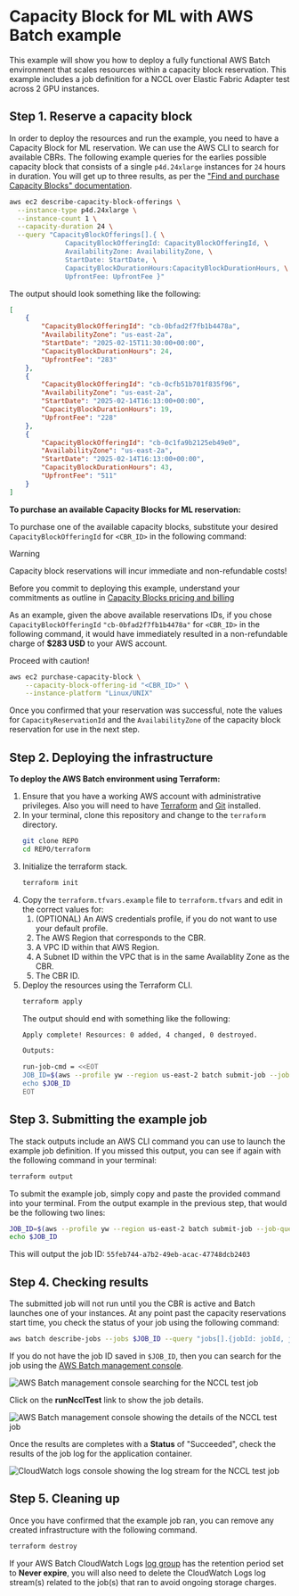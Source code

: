 # Capacity Block for ML with AWS Batch example 

This example will show you how to deploy a fully functional AWS Batch environment that scales resources within a capacity block reservation. This example includes a job definition for a NCCL over Elastic Fabric Adapter test across 2 GPU instances.

## Step 1. Reserve a capacity block

In order to deploy the resources and run the example, you need to have a Capacity Block for ML reservation.  We can use the AWS CLI to search for available CBRs. The following example queries for the earlies possible capacity block that consists of a single `p4d.24xlarge` instances for `24` hours in duration. You will get up to three results, as per the ["Find and purchase Capacity Blocks" documentation](https://docs.aws.amazon.com/AWSEC2/latest/UserGuide/capacity-blocks-purchase.html).

```bash
aws ec2 describe-capacity-block-offerings \
  --instance-type p4d.24xlarge \
  --instance-count 1 \
  --capacity-duration 24 \
  --query "CapacityBlockOfferings[].{ \
              CapacityBlockOfferingId: CapacityBlockOfferingId, \
              AvailabilityZone: AvailabilityZone, \
              StartDate: StartDate, \
              CapacityBlockDurationHours:CapacityBlockDurationHours, \
              UpfrontFee: UpfrontFee }"
```

The output should look something like the following:

```json
[
    {
        "CapacityBlockOfferingId": "cb-0bfad2f7fb1b4478a",
        "AvailabilityZone": "us-east-2a",
        "StartDate": "2025-02-15T11:30:00+00:00",
        "CapacityBlockDurationHours": 24,
        "UpfrontFee": "283"
    },
    {
        "CapacityBlockOfferingId": "cb-0cfb51b701f835f96",
        "AvailabilityZone": "us-east-2a",
        "StartDate": "2025-02-14T16:13:00+00:00",
        "CapacityBlockDurationHours": 19,
        "UpfrontFee": "228"
    },
    {
        "CapacityBlockOfferingId": "cb-0c1fa9b2125eb49e0",
        "AvailabilityZone": "us-east-2a",
        "StartDate": "2025-02-14T16:13:00+00:00",
        "CapacityBlockDurationHours": 43,
        "UpfrontFee": "511"
    }
]
```
**To purchase an available Capacity Blocks for ML reservation:**

To purchase  one of the available capacity blocks, substitute your desired `CapacityBlockOfferingId` for `<CBR_ID>` in the following command:

> [!WARNING]
> Capacity block reservations will incur immediate and non-refundable costs!
> 
>  Before you commit to deploying this example, understand your commitments as outline in [Capacity Blocks pricing and billing](https://docs.aws.amazon.com/AWSEC2/latest/UserGuide/capacity-blocks-pricing-billing.html)
>
> As an example, given the above available reservations IDs, if you chose `CapacityBlockOfferingId`  `"cb-0bfad2f7fb1b4478a"` for `<CBR_ID>` in the following command, it would have immediately resulted in a non-refundable charge of **$283 USD** to your AWS account.
>
> Proceed with caution!


```bash
aws ec2 purchase-capacity-block \
    --capacity-block-offering-id "<CBR_ID>" \
    --instance-platform "Linux/UNIX" 
```

Once you confirmed that your reservation was successful, note the values for `CapacityReservationId` and the `AvailabilityZone` of the capacity block reservation for use in the next step. 

## Step 2. Deploying the infrastructure

**To deploy the AWS Batch environment using Terraform:**

1. Ensure that you have a working AWS account with administrative privileges. Also you will need to have [Terraform](https://developer.hashicorp.com/terraform/) and [Git](https://git-scm.com/) installed.
2. In your terminal, clone this repository and change to the `terraform` directory.
   ```bash
   git clone REPO
   cd REPO/terraform
   ```
3. Initialize the terraform stack.
   ```bash
   terraform init
   ```
4. Copy the `terraform.tfvars.example` file to `terraform.tfvars` and edit in the correct values for:
   1. (OPTIONAL) An AWS credentials profile, if you do not want to use your default profile.
   2. The AWS Region that corresponds to the CBR.
   3. A VPC ID within that AWS Region.
   4. A Subnet ID within the VPC that is in the same Availablity Zone as the CBR.
   5. The CBR ID.
5. Deploy the resources using the Terraform CLI.
   ```bash
   terraform apply
   ```
   The output should end with something like the following:
   ```bash
   Apply complete! Resources: 0 added, 4 changed, 0 destroyed.

   Outputs:

   run-job-cmd = <<EOT
   JOB_ID=$(aws --profile yw --region us-east-2 batch submit-job --job-queue arn:aws:batch:us-east-2:01234567890:job-queue/cbrJQ-eC4I7 --job-definition cbr-p5-nccl-test-eC4I7 --job-name runNcclTest --query jobId --output text)
   echo $JOB_ID
   EOT
   ```

## Step 3. Submitting the example job

The stack outputs include an AWS CLI command you can use to launch the example job definition. If you missed this output, you can see if again with the following command in your terminal:

```bash
terraform output
```

To submit the example job, simply copy and paste the provided command into your terminal. From the output example in the previous step, that would be the following two lines:

```bash
JOB_ID=$(aws --profile yw --region us-east-2 batch submit-job --job-queue arn:aws:batch:us-east-2:01234567890:job-queue/cbrJQ-eC4I7 --job-definition cbr-p5-nccl-test-eC4I7 --job-name runNcclTest --query jobId --output text)
echo $JOB_ID
```

This will output the job ID: `55feb744-a7b2-49eb-acac-47748dcb2403`

## Step 4. Checking results

The submitted job will not run until you the CBR is active and Batch launches one of your instances. At any point past the capacity reservations start time, you check the status of your job using the following command:

```bash
aws batch describe-jobs --jobs $JOB_ID --query "jobs[].{jobId: jobId, jobName: jobName, status: status}"
```

If you do not have the job ID saved in `$JOB_ID`, then you can search for the job using the [AWS Batch management console](https://console.aws.amazon.com/batch/home?#jobs/advanced-search).

![AWS Batch management console searching for the NCCL test job](images/cbr-job-search.png)

Click on the **runNcclTest** link to show the job details. 

![AWS Batch management console showing the details of the NCCL test job](images/cbr-job-detail.png)

Once the results are completes with a **Status** of "Succeeded", check the results of the job log for the application container.

![CloudWatch logs console showing the log stream for the NCCL test job](images/cbr-cwl-logstream.png)


## Step 5. Cleaning up

Once you have confirmed that the example job ran, you can remove any created infrastructure with the following command.

```bash
terraform destroy
```

If your AWS Batch CloudWatch Logs [log group](https://console.aws.amazon.com/cloudwatch/home?#logsV2:log-groups/log-group/$252Faws$252Fbatch$252Fjob) has the retention period set to **Never expire**, you will also need to delete the CloudWatch Logs log stream(s) related to the job(s) that ran to avoid ongoing storage charges.